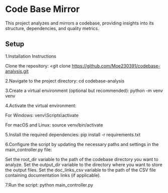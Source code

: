 # Code Base Mirror

This project analyzes and mirrors a codebase, providing insights into its structure, dependencies, and quality metrics.

## Setup

1.Installation Instructions

Clone the repository:
<git clone <https://github.com/Moe230391/codebase-analysis.git>

2.Navigate to the project directory:
cd codebase-analysis

3.Create a virtual environment (optional but recommended):
python -m venv venv

4.Activate the virtual environment:

For Windows:
venv\Scripts\activate

For macOS and Linux:
source venv/bin/activate

5.Install the required dependencies:
pip install -r requirements.txt

6.Configure the script by updating the necessary paths and settings in the main_controller.py file:

Set the root_dir variable to the path of the codebase directory you want to analyze.
Set the output_dir variable to the directory where you want to store the output files.
Set the doc_links_csv variable to the path of the CSV file containing documentation links (if applicable).

7.Run the script:
python main_controller.py
